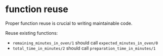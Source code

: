 # function reuse

Proper function reuse is crucial to writing maintainable code.

Reuse existing functions:
- `remaining_minutes_in_oven/1` should call `expected_minutes_in_oven/0`
- `total_time_in_minutes/2` should call `preparation_time_in_minutes/1`
